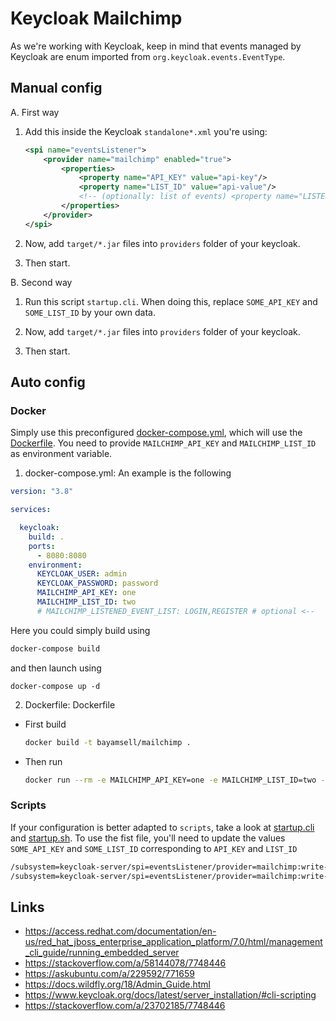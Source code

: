 # Keycloak Mailchimp

As we're working with Keycloak, keep in mind that events managed by 
Keycloak are enum imported from `org.keycloak.events.EventType`.

## Manual config
A. First way

1. Add this inside the Keycloak `standalone*.xml` you're using:
    ```xml
    <spi name="eventsListener">
        <provider name="mailchimp" enabled="true">
            <properties>
                <property name="API_KEY" value="api-key"/>
                <property name="LIST_ID" value="api-value"/>
                <!-- (optionally: list of events) <property name="LISTENED_EVENT_LIST" value="[&quot;LOGIN&quot;,&quot;REGISTER&quot;,&quot;LOGOUT&quot;]"/> -->
            </properties>
        </provider>
    </spi>
    ```

2. Now, add `target/*.jar` files into `providers` folder of your keycloak.

3. Then start.

B. Second way

1. Run this script `startup.cli`. When doing this, replace `SOME_API_KEY` and `SOME_LIST_ID`
   by your own data.

2. Now, add `target/*.jar` files into `providers` folder of your keycloak.

3. Then start.

## Auto config

### Docker

Simply use this preconfigured [docker-compose.yml](./docker-compose.yml), which will use the [Dockerfile](./Dockerfile).
You need to provide `MAILCHIMP_API_KEY` and `MAILCHIMP_LIST_ID` as environment variable.

1. docker-compose.yml: An example is the following
```yaml
version: "3.8"

services:

  keycloak:
    build: .
    ports:
      - 8080:8080
    environment:
      KEYCLOAK_USER: admin
      KEYCLOAK_PASSWORD: password
      MAILCHIMP_API_KEY: one
      MAILCHIMP_LIST_ID: two
      # MAILCHIMP_LISTENED_EVENT_LIST: LOGIN,REGISTER # optional <--
```

Here you could simply build using
```bash
docker-compose build
```

and then launch using
```
docker-compose up -d
```

2. Dockerfile: Dockerfile

- First build
   ```bash
   docker build -t bayamsell/mailchimp .
   ```
- Then run
   ```bash
  docker run --rm -e MAILCHIMP_API_KEY=one -e MAILCHIMP_LIST_ID=two -p 8080:8080 bayamsell/mailchimp
   ```
  
### Scripts

If your configuration is better adapted to `scripts`, take a look at
[startup.cli](./startup.cli) and [startup.sh](./startup.sh).
To use the fist file, you'll need to update the values
`SOME_API_KEY` and `SOME_LIST_ID` corresponding to `API_KEY` and `LIST_ID`

```bash
/subsystem=keycloak-server/spi=eventsListener/provider=mailchimp:write-attribute(name=properties.API_KEY,value="SOME_API_KEY")
/subsystem=keycloak-server/spi=eventsListener/provider=mailchimp:write-attribute(name=properties.LIST_ID,value="SOME_LIST_ID")
```

## Links

- https://access.redhat.com/documentation/en-us/red_hat_jboss_enterprise_application_platform/7.0/html/management_cli_guide/running_embedded_server
- https://stackoverflow.com/a/58144078/7748446
- https://askubuntu.com/a/229592/771659
- https://docs.wildfly.org/18/Admin_Guide.html
- https://www.keycloak.org/docs/latest/server_installation/#cli-scripting
- https://stackoverflow.com/a/23702185/7748446
